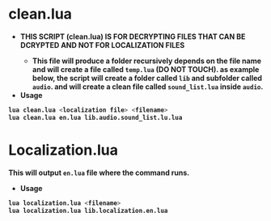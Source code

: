 # clean.lua
- <b>THIS SCRIPT (clean.lua) IS FOR DECRYPTING FILES THAT CAN BE DCRYPTED AND NOT FOR LOCALIZATION FILES<b>
  - This file will produce a folder recursively depends on the file name and will create a file called `temp.lua` (DO NOT TOUCH).
  as example below, the script will create a folder called `lib` and subfolder called `audio`.
  and will create a clean file called `sound_list.lua` inside `audio`.
- Usage
```bash
lua clean.lua <localization file> <filename>
lua clean.lua en.lua lib.audio.sound_list.lu.lua
```


# Localization.lua
This will output `en.lua` file where the command runs.
- Usage
```bash
lua localization.lua <filename>
lua localization.lua lib.localization.en.lua
```
